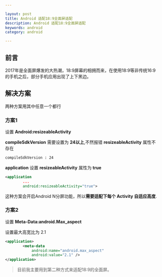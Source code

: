 ```yaml
---

layout: post
title: Android 适配18:9全面屏适配
description: Android 适配18:9全面屏适配
keywords: android
category: android

---
```


## 前言

2017年是全面屏爆发的大热潮，18:9屏幕的相拥而来，在使用18:9等非传统16:9的手机之后，部分手机应用出现了上下黑边。



## 解决方案

两种方案用其中任意一个都行

### 方案1

设置 **Android:resizeableActivity**

**compileSdkVersion** 需要设置为 **24以上**,不然报错 **resizeableActivity** 属性不存在

```bash
compileSdkVersion : 24
```

**application** 设置 **resizeableActivity** 属性为 **true**

```xml
<application  
        ...
        android:resizeableActivity="true">
```

这种方案会开启Android N分屏功能，所以**需要适配下每个 Activity 自适应高度**.

### 方案2

设置 **Meta-Data:android.Max_aspect**

设置最大高宽比为 2.1

```xml
<application>
        <meta-data
            android:name="android.max_aspect"
            android:value="2.1" />
</application>
```


> 目前我主要用到第二种方式来适配18:9的全面屏。






